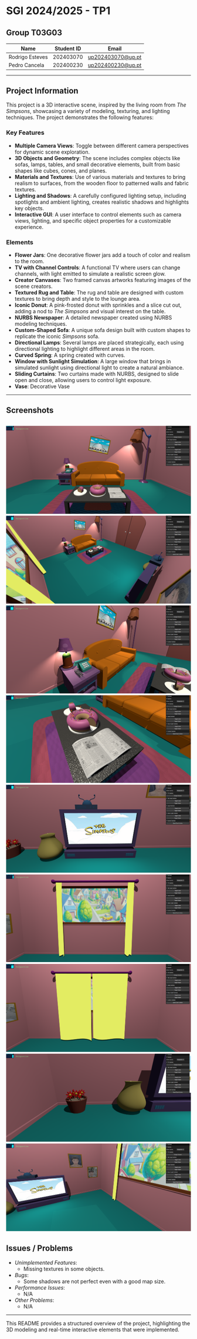 # SGI 2024/2025 - TP1

## Group T03G03
| Name             | Student ID | Email                    |
| ---------------- | ---------- | ------------------------ |
| Rodrigo Esteves  | 202403070  | up202403070@up.pt       |
| Pedro Cancela    | 202400230  | up202400230@up.pt       |

---

## Project Information

This project is a 3D interactive scene, inspired by the living room from *The Simpsons*, showcasing a variety of modeling, texturing, and lighting techniques. The project demonstrates the following features:

### Key Features

- **Multiple Camera Views**: Toggle between different camera perspectives for dynamic scene exploration.
- **3D Objects and Geometry**: The scene includes complex objects like sofas, lamps, tables, and small decorative elements, built from basic shapes like cubes, cones, and planes.
- **Materials and Textures**: Use of various materials and textures to bring realism to surfaces, from the wooden floor to patterned walls and fabric textures.
- **Lighting and Shadows**: A carefully configured lighting setup, including spotlights and ambient lighting, creates realistic shadows and highlights key objects.
- **Interactive GUI**: A user interface to control elements such as camera views, lighting, and specific object properties for a customizable experience.

### Elements

- **Flower Jars**: One decorative flower jars add a touch of color and realism to the room.
- **TV with Channel Controls**: A functional TV where users can change channels, with light emitted to simulate a realistic screen glow.
- **Creator Canvases**: Two framed canvas artworks featuring images of the scene creators.
- **Textured Rug and Table**: The rug and table are designed with custom textures to bring depth and style to the lounge area.
- **Iconic Donut**: A pink-frosted donut with sprinkles and a slice cut out, adding a nod to *The Simpsons* and visual interest on the table.
- **NURBS Newspaper**: A detailed newspaper created using NURBS modeling techniques.
- **Custom-Shaped Sofa**: A unique sofa design built with custom shapes to replicate the iconic *Simpsons* sofa.
- **Directional Lamps**: Several lamps are placed strategically, each using directional lighting to highlight different areas in the room.
- **Curved Spring**: A spring created with curves.
- **Window with Sunlight Simulation**: A large window that brings in simulated sunlight using directional light to create a natural ambiance.
- **Sliding Curtains**: Two curtains made with NURBS, designed to slide open and close, allowing users to control light exposure.
- **Vase**: Decorative Vase
---
## Screenshots
![Screenshots](./screenshots/Main.png)
![Screenshots](./screenshots/Main2.png)
![Screenshots](./screenshots/Main3.png)
![Screenshots](./screenshots/cake%20and%20newspaper.png)
![Screenshots](./screenshots/TV.png)
![Screenshots](./screenshots/Curtains%20Opened.png)
![Screenshots](./screenshots/Curtains%20Closed.png)
![Screenshots](./screenshots/flowers%20and%20vase.png)
![Screenshots](./screenshots/Pictures.png)
---

## Issues / Problems

- *Unimplemented Features*: 
  - Missing textures in some objects.
- *Bugs*: 
  - Some shadows are not perfect even with a good map size.
- *Performance Issues*: 
  - N/A
- *Other Problems*: 
  - N/A

---

This README provides a structured overview of the project, highlighting the 3D modeling and real-time interactive elements that were implemented.
